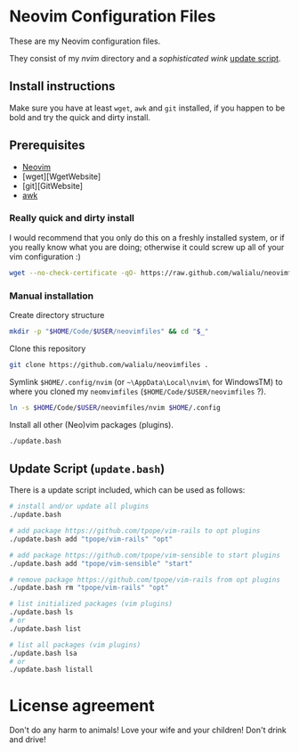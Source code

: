 # Neovim Configuration Files #
These are my Neovim configuration files.

They consist of my *nvim* directory and a *sophisticated* *wink*
[update script][update.bash].

## Install instructions ##
Make sure you have at least `wget`, `awk` and `git` installed, if you happen to be
bold and try the quick and dirty install.

## Prerequisites

- [Neovim][NeovimWebsite]
- [wget][WgetWebsite]
- [git][GitWebsite]
- [awk][AwkWebsite]

### Really quick and dirty install

I would recommend that you only do this on a freshly installed system,
or if you really know what you are doing; otherwise it could screw up all of
your vim configuration :)

```bash
wget --no-check-certificate -qO- https://raw.github.com/walialu/neovimfiles/master/update.sh | bash
```

### Manual installation

Create directory structure

```bash
mkdir -p "$HOME/Code/$USER/neovimfiles" && cd "$_"
```

Clone this repository

```bash
git clone https://github.com/walialu/neovimfiles .
```

Symlink `$HOME/.config/nvim` (or `~\AppData\Local\nvim\` for WindowsTM) to
where you cloned my `neomvimfiles` (`$HOME/Code/$USER/neovimfiles` ?).

```bash
ln -s $HOME/Code/$USER/neovimfiles/nvim $HOME/.config
```

Install all other (Neo)vim packages (plugins).

```bash
./update.bash
```

## Update Script (`update.bash`)

There is a update script included, which can be used as follows:

```bash
# install and/or update all plugins
./update.bash

# add package https://github.com/tpope/vim-rails to opt plugins
./update.bash add "tpope/vim-rails" "opt"

# add package https://github.com/tpope/vim-sensible to start plugins
./update.bash add "tpope/vim-sensible" "start"

# remove package https://github.com/tpope/vim-rails from opt plugins
./update.bash rm "tpope/vim-rails" "opt"

# list initialized packages (vim plugins)
./update.bash ls
# or
./update.bash list

# list all packages (vim plugins)
./update.bash lsa
# or
./update.bash listall
```

# License agreement #
Don't do any harm to animals!
Love your wife and your children!
Don't drink and drive!

[NeovimWebsite]: https://neovim.io/
[AwkWebsite]: https://www.gnu.org/software/gawk/manual/gawk.html
[wget]: https://www.gnu.org/software/wget/
[git]: https://git-scm.com/
[update.bash]: #update-script-updatebash
